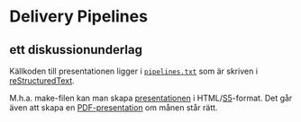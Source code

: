 # Delivery Pipelines

## ett diskussionunderlag

Källkoden till presentationen ligger i [```pipelines.txt```] som är skriven i
[reStructuredText].

M.h.a. make-filen kan man skapa [presentationen] i HTML/[S5]-format.
Det går även att skapa en [PDF-presentation] om månen står rätt.

[```pipelines.txt```]: https://github.com/krakan/pipeline/pipelines.txt
[reStructuredText]: http://docutils.sourceforge.net/docs/ref/rst/restructuredtext.html
[presentationen]: http://jonas.init.se/pipeline
[S5]: http://meyerweb.com/eric/tools/s5/
[PDF-presentation]: http://jonas.init.se/pipeline/pipeline.pdf
